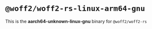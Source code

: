 # `@woff2/woff2-rs-linux-arm64-gnu`

This is the **aarch64-unknown-linux-gnu** binary for `@woff2/woff2-rs`
